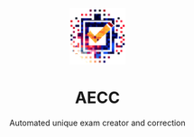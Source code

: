 <p align="center">
    <a href="https://github.com/skorotkiewicz/aecc">
        <img src="public/logo.png" alt="AECC Logo" height="100"/>
    </a>
</p>

<h1 align="center">AECC</h1>
<p align="center">Automated unique exam creator and correction</p>
